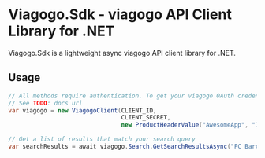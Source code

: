 # Viagogo.Sdk - viagogo API Client Library for .NET

Viagogo.Sdk is a lightweight async viagogo API client library for .NET.

## Usage

```c#
// All methods require authentication. To get your viagogo OAuth credentials,
// See TODO: docs url
var viagogo = new ViagogoClient(CLIENT_ID,
                                CLIENT_SECRET,
                                new ProductHeaderValue("AwesomeApp", "1.0"));

// Get a list of results that match your search query
var searchResults = await viagogo.Search.GetSearchResultsAsync("FC Barcelona tickets");
```